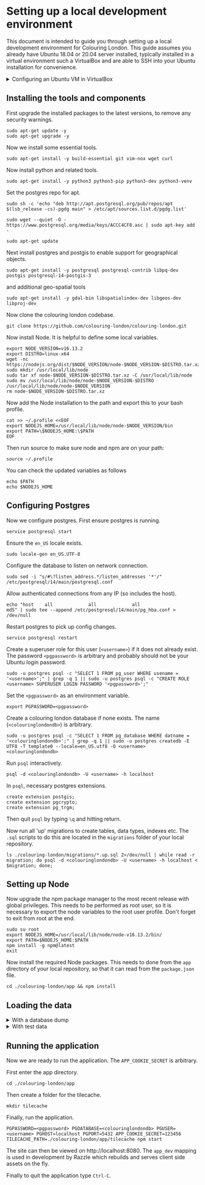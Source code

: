 # Setting up a local development environment

This document is intended to guide you through setting up a local development environment for Colouring London. This guide assumes you already have Ubuntu 18.04 or 20.04 server installed, typically installed in a virtual environment such a VirtualBox and are able to SSH into your Ubuntu installation for convenience.

<details>
<summary>
Configuring an Ubuntu VM in VirtualBox
</summary>

When setting up the VirtualBox VM, consider the size of the database you intend to load for use with the application. Consult the [loading the data](#loading-the-data) section of this guide and decide whether you will be using a full city database or will load test data from OSM.

For "Colouring London", we have found that the size of the database means that a VM with access to 50GB of storage is appropriate. If you are using the OSM test data, the default storage settings in VirtualBox should suffice.

##### In either case, you should set the memory to `2048` MB.

If you a running Ubuntu in a virtual environment you will need to configure networking to forward ports from the guest to the host. For Virtual Box the following was configured under NAT port forwarding (found under `Settings -> Network -> Advanced -> Port Forwarding`).

Name     | Protocol  | Host Port  | Guest Port
-------- | --------- | ---------- | -----------
app      | TCP       | 8080       | 3000
app_dev  | TCP       | 3001       | 3001
ssh      | TCP       | 4022       | 22

To run the commands in the rest of this setup guide, either `ssh` into the VirtualBox environment or open the terminal within the Ubuntu GUI.

If you wish to `ssh`, you will first need to open the terminal in Ubuntu and run the following.

```
sudo apt-get install -y openssh-server
```

You can then `ssh` into the VirtualBox VM set up with the port  forwarding described above like so, where `<linuxusername>` is the name you set up during the installation of Ubuntu (you can type `whoami` in the Ubuntu terminal to remind yourself of this).

```
ssh <linuxusername>@localhost -p 4022
```
</details>

## Installing the tools and components

First upgrade the installed packages to the latest versions, to remove any security warnings.

```
sudo apt-get update -y
sudo apt-get upgrade -y
```

Now we install some essential tools.

`sudo apt-get install -y build-essential git vim-nox wget curl`

Now install python and related tools.

`sudo apt-get install -y python3 python3-pip python3-dev python3-venv`

Set the postgres repo for apt.

`sudo sh -c 'echo "deb http://apt.postgresql.org/pub/repos/apt $(lsb_release -cs)-pgdg main" > /etc/apt/sources.list.d/pgdg.list'`

`sudo wget --quiet -O - https://www.postgresql.org/media/keys/ACCC4CF8.asc | sudo apt-key add -`

`sudo apt-get update`

Next install postgres and postgis to enable support for geographical objects.

`sudo apt-get install -y postgresql postgresql-contrib libpq-dev postgis postgresql-14-postgis-3`

and additional geo-spatial tools

`sudo apt-get install -y gdal-bin libspatialindex-dev libgeos-dev libproj-dev`

Now clone the colouring london codebase.

`git clone https://github.com/colouring-london/colouring-london.git`

Now install Node. It is helpful to define some local variables.

```
export NODE_VERSION=v16.13.2
export DISTRO=linux-x64
wget -nc https://nodejs.org/dist/$NODE_VERSION/node-$NODE_VERSION-$DISTRO.tar.xz
sudo mkdir /usr/local/lib/node
sudo tar xf node-$NODE_VERSION-$DISTRO.tar.xz -C /usr/local/lib/node
sudo mv /usr/local/lib/node/node-$NODE_VERSION-$DISTRO /usr/local/lib/node/node-$NODE_VERSION
rm node-$NODE_VERSION-$DISTRO.tar.xz
```

Now add the Node installation to the path and export this to your bash profile.

```
cat >> ~/.profile <<EOF
export NODEJS_HOME=/usr/local/lib/node/node-$NODE_VERSION/bin
export PATH=\$NODEJS_HOME:\$PATH
EOF
```

Then run source to make sure node and npm are on your path:

```
source ~/.profile
```

You can check the updated variables as follows

```
echo $PATH
echo $NODEJS_HOME
```

## Configuring Postgres

Now we configure postgres. First ensure postgres is running.

`service postgresql start`

Ensure the `en_US` locale exists.

`sudo locale-gen en_US.UTF-8`

Configure the database to listen on network connection.

`sudo sed -i "s/#\?listen_address.*/listen_addresses '*'/" /etc/postgresql/14/main/postgresql.conf`

Allow authenticated connections from any IP (so includes the host).

`echo "host    all             all             all                     md5" | sudo tee --append /etc/postgresql/14/main/pg_hba.conf > /dev/null`

Restart postgres to pick up config changes.

`service postgresql restart`

Create a superuser role for this user (`<username>`) if it does not already exist. The
password `<pgpassword>` is arbitrary and probably should not be your Ubuntu login password.

```
sudo -u postgres psql -c "SELECT 1 FROM pg_user WHERE usename = '<username>';" | grep -q 1 || sudo -u postgres psql -c "CREATE ROLE <username> SUPERUSER LOGIN PASSWORD '<pgpassword>';"
```

Set the `<pgpassword>` as an environment variable.

```
export PGPASSWORD=<pgpassword>
```

Create a colouring london database if none exists. The name (`<colouringlondondb>`) is arbitrary.

```
sudo -u postgres psql -c "SELECT 1 FROM pg_database WHERE datname = '<colouringlondondb>';" | grep -q 1 || sudo -u postgres createdb -E UTF8 -T template0 --locale=en_US.utf8 -O <username> <colouringlondondb>
```

Run `psql` interactively.

```
psql -d <colouringlondondb> -U <username> -h localhost
```

In `psql`, necessary postgres extensions.

```
create extension postgis;
create extension pgcrypto;
create extension pg_trgm;
```

Then quit `psql` by typing `\q` and hitting return.

Now run all 'up' migrations to create tables, data types, indexes etc. The `.sql` scripts to
do this are located in the `migrations` folder of your local repository.

`ls ./colouring-london/migrations/*.up.sql 2>/dev/null | while read -r migration; do psql -d <colouringlondondb> -U <username> -h localhost < $migration; done;`

## Setting up Node

Now upgrade the npm package manager to the most recent release with global privileges. This
needs to be performed as root user, so it is necessary to export the node variables to the
root user profile. Don't forget to exit from root at the end.

```
sudo su root
export NODEJS_HOME=/usr/local/lib/node/node-v16.13.2/bin/
export PATH=$NODEJS_HOME:$PATH
npm install -g npm@latest
exit
```

Now install the required Node packages. This needs to done from the `app` directory of your
local repository, so that it can read from the `package.json` file.

`cd ./colouring-london/app && npm install`

## Loading the data

<details>
<summary> With a database dump </summary>

If you are a developer on the Colouring London project (or another Colouring Cities project), you may have a production database (or staging etc) that you wish to duplicate in your development environment.

Log into the environment where your production database is kept and create a dump file from the db.

```
pg_dump <colouringlondondb> > <dumpfile>
```

You should then download the file to the machine where you are setting up your development environment. If you are using Virtualbox, you could host share the dump file with the VM via a shared folder (e.g. [see these instructions for Mac](https://medium.com/macoclock/share-folder-between-macos-and-ubuntu-4ce84fb5c1ad)).

In your Ubuntu installation where you have been running these setup steps (e.g. Virtualbox VM), you can then recrate the db like so.

```
psql -d <colouringlondondb> -U <username> -h localhost < <dumpfile>
```

</details>

<details>
<summary> With test data </summary>

Run the following two sections if you wish to load test buildings into the application from OpenStreetMaps (OSM).

#### Set up Python:

Now set up a virtual environment for python. In the following example we have named the
virtual environment *colouringlondon* but it can have any name.

`pyvenv colouringlondon`

Activate the virtual environment so we can install python packages into it.

`source colouringlondon/bin/activate`

Install python pip package manager and related tools.

```
pip install --upgrade pip
pip install --upgrade setuptools wheel
```

Now install the required python packages. This relies on the `requirements.txt` file located
in the `etl` folder of your local repository.

`pip install -r ./colouring-london/etl/requirements.txt`

#### Load OpenStreetMap test polygons:

First Install prerequisites.
```bash
sudo apt-get install parallel
```

Check you are in the virtual environment you setup earlier, otherwise run:
```
source colouringlondon/bin/activate
```

To help test the Colouring London application, `get_test_polygons.py` will attempt to save a small (1.5km²) extract from OpenStreetMap to a format suitable for loading to the database.

First open `colouring-london/etl/load_geometries.sh` and `colouring-london/etl/create_building_records.sh` and add this `-d` flag to all the `psql` statements present:

```
-d <colouringlondondb>
```

Then run:

```bash
cd ./colouring-london/etl/
# download test data
python get_test_polygons.py
# load all building outlines
./load_geometries.sh ./
# index geometries (should be faster after loading)
psql -d <colouringlondondb> < ../migrations/002.index-geometries.up.sql
# create a building record per outline
./create_building_records.sh
# index building records
psql -d <colouringlondondb> < ../migrations/003.index-buildings.up.sql
```

#### Re-run database migrations

Re-run the remaining migrations in `../migrations` to create the rest of the database structure.

`ls ./colouring-london/migrations/*.up.sql 2>/dev/null | while read -r migration; do psql -d <colouringlondondb> < $migration; done;`
</details>

## Running the application

Now we are ready to run the application. The `APP_COOKIE_SECRET` is arbitrary.

First enter the app directory.

`cd ./colouring-london/app`

Then create a folder for the tilecache.

`mkdir tilecache`

Finally, run the application.

`PGPASSWORD=<pgpassword> PGDATABASE=<colouringlondondb> PGUSER=<username> PGHOST=localhost PGPORT=5432 APP_COOKIE_SECRET=123456 TILECACHE_PATH=./colouring-london/app/tilecache npm start`

The site can then be viewed on http://localhost:8080. The `app_dev` mapping is used in
development by Razzle which rebuilds and serves client side assets on the fly.

Finally to quit the application type `Ctrl-C`.
